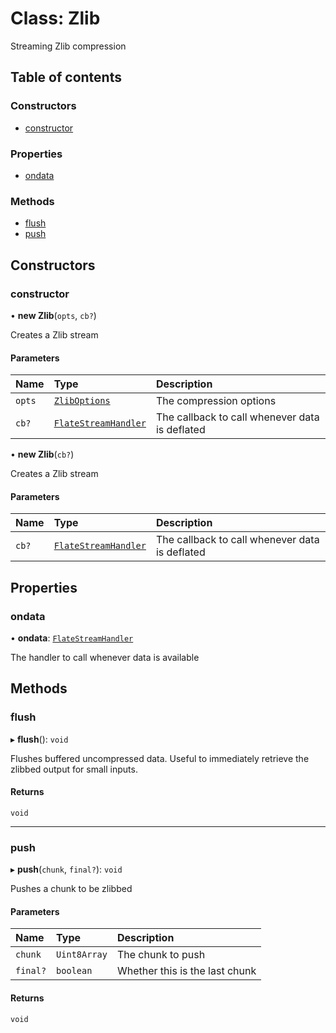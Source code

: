 # Class: Zlib

Streaming Zlib compression

## Table of contents

### Constructors

- [constructor](Zlib.md#constructor)

### Properties

- [ondata](Zlib.md#ondata)

### Methods

- [flush](Zlib.md#flush)
- [push](Zlib.md#push)

## Constructors

### constructor

• **new Zlib**(`opts`, `cb?`)

Creates a Zlib stream

#### Parameters

| Name | Type | Description |
| :------ | :------ | :------ |
| `opts` | [`ZlibOptions`](../interfaces/ZlibOptions.md) | The compression options |
| `cb?` | [`FlateStreamHandler`](../README.md#flatestreamhandler) | The callback to call whenever data is deflated |

• **new Zlib**(`cb?`)

Creates a Zlib stream

#### Parameters

| Name | Type | Description |
| :------ | :------ | :------ |
| `cb?` | [`FlateStreamHandler`](../README.md#flatestreamhandler) | The callback to call whenever data is deflated |

## Properties

### ondata

• **ondata**: [`FlateStreamHandler`](../README.md#flatestreamhandler)

The handler to call whenever data is available

## Methods

### flush

▸ **flush**(): `void`

Flushes buffered uncompressed data. Useful to immediately retrieve the
zlibbed output for small inputs.

#### Returns

`void`

___

### push

▸ **push**(`chunk`, `final?`): `void`

Pushes a chunk to be zlibbed

#### Parameters

| Name | Type | Description |
| :------ | :------ | :------ |
| `chunk` | `Uint8Array` | The chunk to push |
| `final?` | `boolean` | Whether this is the last chunk |

#### Returns

`void`
